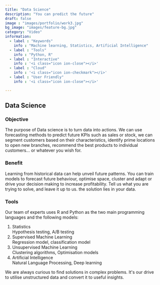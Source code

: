 ```yaml
---
title: "Data Science"
description: "You can predict the future"
draft: false
image : "images/portfolio/work3.jpg"
bg_image: "images/feature-bg.jpg"
category: "Video"
information:
  - label : "Keywords"
    info : "Machine learning, Statistics, Artificial Intelligence"
  - label : "Tools"
    info : "Python, R"
  - label : "Interactive"
    info : '<i class="icon ion-close"></i>'
  - label : "Cloud"
    info : '<i class="icon ion-checkmark"></i>'
  - label : "User Friendly"
    info : '<i class="icon ion-close"></i>'

---
```


## Data Science

<h3> Objective </h3>

The purpose of Data science is to turn data into actions. We can use forecasting methods to predict future KPIs such as sales or stock, we can segment customers based on their characteristics, identify prime locations to open new branches, recommend the best products to individual customers... or whatever you wish for.

<h3> Benefit </h3>

Learning from historical data can help unveil future patterns.
You can train models to forecast future behaviour, optimise space, cluster  and adapt or drive your decision making to increase profitability.
Tell us what you are trying to solve, and leave it up to us. the solution lies in your data.

<h3> Tools </h3>

Our team of experts uses R and Python as the two main programming languages and the following models: 

<ol>
  <li>Statistics</li> Hypothesis testing, A/B testing
  <li>Supervised Machine Learning</li> Regression model, classification model
  <li>Unsupervised Machine Learning</li> Clustering algorithms, Optimisation models
  <li>Artificial Intelligence</li> Natural Language Processing, Deep learning
</ol>

We are always curious to find solutions in complex problems. It's our drive to utilise unstructured data and convert it to useful insights.
